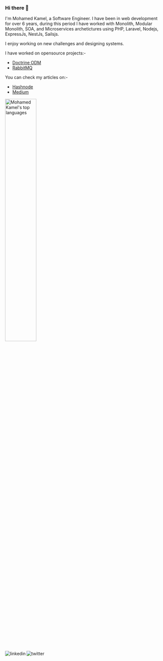 <!--
![](https://komarev.com/ghpvc/?username=muhammedkamel&color=green)
-->

### Hi there 👋

I'm Mohamed Kamel, a Software Engineer. I have been in web development for over 6 years, during this period I have worked with Monolith, Modular Monolith, SOA, and Microservices archetictures using PHP, Laravel, Nodejs, ExpressJs, NestJs, Sailsjs.

I enjoy working on new challenges and designing systems.

I have worked on opensource projects:-
- [Doctrine ODM](https://github.com/muhammedkamel/lumen-doctrine-mongodb-odm)
- [RabbitMQ](https://github.com/muhammedkamel/rabbitmq)

You can check my articles on:-
- [Hashnode](https://mohamedkamel.hashnode.dev/)
- [Medium](https://medium.com/@muhamed.kamel.elsayed)





<p>
  <img width="45%" src="https://github-readme-stats.vercel.app/api/top-langs/?username=muhammedkamel&layout=compact&exclude_repo=FIX-IT&langs_count=10" alt="Mohamed Kamel's top languages">
</p>


<br>
<p dir="auto">
  <a href="https://www.linkedin.com/in/mohamedkamel93/" rel="nofollow">
      <img align="left" alt="linkedin" src="https://camo.githubusercontent.com/a80d00f23720d0bc9f55481cfcd77ab79e141606829cf16ec43f8cacc7741e46/68747470733a2f2f696d672e736869656c64732e696f2f62616467652f4c696e6b6564496e2d3030373742353f7374796c653d666f722d7468652d6261646765266c6f676f3d6c696e6b6564696e266c6f676f436f6c6f723d7768697465" data-canonical-src="https://img.shields.io/badge/LinkedIn-0077B5?style=for-the-badge&amp;logo=linkedin&amp;logoColor=white" style="max-width: 100%;">
   </a> &nbsp;&nbsp;
  
   <a href="https://twitter.com/mohamedkamel_93" rel="nofollow">
      <img align="left" alt="twitter" src="https://camo.githubusercontent.com/5d03c86f6a75f7cbe80d135d9162fbf6dc46a31253cf30a8e9bb8279b4d574d3/68747470733a2f2f696d672e736869656c64732e696f2f62616467652f547769747465722d3144413146323f7374796c653d666f722d7468652d6261646765266c6f676f3d74776974746572266c6f676f436f6c6f723d7768697465" data-canonical-src="https://img.shields.io/badge/Twitter-1DA1F2?style=for-the-badge&amp;logo=twitter&amp;logoColor=white" style="max-width: 100%;">
   </a>
</p>
